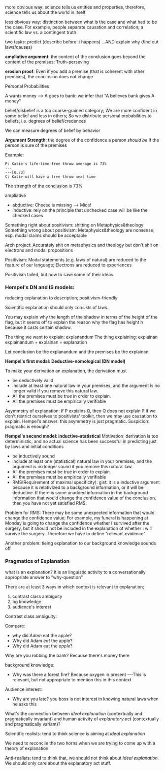 more obvious way: science tells us entities and properties, therefore, science tells us about the world in itself

less obvious way: distinction between what is the case and what had to be the case. For example, people separate causation and correlation; a scientific law vs. a contingent truth

two tasks: predict (describe before it happens) ...AND explain why (find out laws/causes)

**ampliative argument**: the content of the conclusion goes beyond the content of the premises; Truth-perseving

**erosion proof**: Even if you add a premise (that is coherent with other premises), the conclusion does not change

Personal Probabilities

A wants money --> A goes to bank: we infer that "A believes bank gives A money"

belief/disbelief is a too coarse-grained category; We are more confident in some belief and less in others; So we distribute personal probabilities to beliefs, i.e. degrees of belief/credences

We can measure degrees of belief by behavior


**Argument Strength**: the degree of the confidence a person *should be* if the person is sure of the premises

Example: 
```
P: Katie's life-time free throw average is 73%
---
---[0.73]
C: Katie will have a free throw next time
```


The strength of the conclusion is 73% 

ampliative
- abductive: Cheese is missing --> Mice!
- inductive: rely on the principle that unchecked case will be like the checked cases

Something right about positivism: shitting on Metaphysics&theology
Something wrong about positivism: Metaphysics&theology are nonsense; esp. modal claims should be acceptable

Arch project: Accurately shit on metaphysics and theology but don't shit on electrons and modal propositions

Positivism:
Modal statements (e.g. laws of natural) are reduced to the feature of our language; 
Electrons are reduced to experiences

Positivism failed, but how to save some of their ideas


### Hempel's DN and IS models:

reducing explanation to description; positivism-friendly

Scientific explanation should only consists of laws.

You may explain why the length of the shadow in terms of the height of the flag, but it seems off to explain the reason why the flag has height h because it casts certain shadow.


The thing we want to explain: explanandum
The thing explaining: explainan
explainandum + explainan = explanation

Let conclusion be the explanandum and the premises be the explainan.

**Hempel's first modal: Deductive-nomological (DN model)**

To make your derivation an explanation, the derivation must
- be deductively valid
- include at least one natural law in your premises, and the argument is no longer valid if you remove this natural law.
- All the premises must be true in order to explain.
- All the premises must be empirically verifiable

Asymmetry of explanation: If P explains Q, then Q does not explain P
If we don't restrict ourselves to positivists' toolkit, then we may use causation to explain.
Hempel's answer: this asymmetry is just pragmatic.
Suspicion: pragmatic is enough?

**Hempel's second model: inductive-statistical**
Motivation: derivation is too deterministic, and no actual science has been successful in predicting just by laws and initial conditions

- be inductively sound
- include at least one (statistical) natural law in your premises, and the argument is no longer sound if you remove this natural law.
- All the premises must be true in order to explain.
- All the premises must be empirically verifiable
- RMS(Requirement of maximal specificity): gist: it is a inductive argument because it is relativized to a background information, or it will be deductive. If there is some unadded information in the background information that would change the confidence value of the conclusion, then you have not yet satisfied RMS.

Problem for RMS: There may be some unexpected information that would change the confidence value; For example, my funeral is happening at Monday is going to change the confidence whether I survived after the surgery, but it should not be included in the explanation of whether I will survive the surgery. Therefore we have to define "relevant evidence"

Another problem: tieing explanation to our background knowledge sounds off

### Pragmatics of Explanation

what is an explanation? It is an linguistic activity to a conversationally appropriate answer to "why-question"

There are at least 3 ways in which context is relevant to explanation;
1. contrast class ambiguity
2. bg knowledge
3. audience's interest

Contrast class ambiguity:

Compare: 

- why did *Adam* eat the apple? 
- Why did Adam *eat* the apple? 
- Why did Adam eat the *apple*?

Why are you robbing the bank?
Because there's money there

background knowledge:

- Why was there a forest fire? Because oxygen in present
---This is relevant, but not appropriate to mention this in this context

Audience interest:

- Why are you late? you boss is not interest in knowing natural laws when he asks this

What's the connection between *ideal explanation* (contextually and pragmatically invariant) and human activity of *explanatory act* (contextually and pragmatically variant)?

Scientific realists: tend to think science is aiming at *ideal explanation*

We need to reconcile the two horns when we are trying to come up with a theory of explanation

Anti-realists: tend to think that, we should not think about *ideal explanation*. We should only care about the explanatory act stuff.

